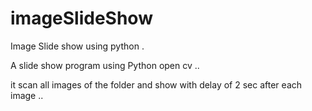 # imageSlideShow
Image Slide show using python .

A slide show program using Python open cv ..

it scan all images of the folder and show with delay of 2 sec after each image ..

